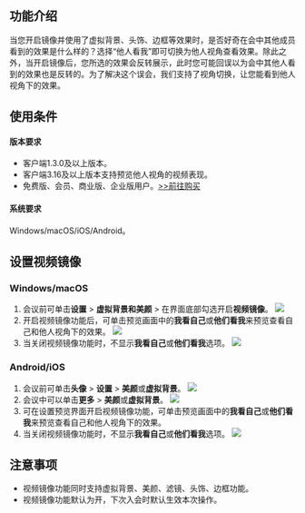 ## 功能介绍
当您开启镜像并使用了虚拟背景、头饰、边框等效果时，是否好奇在会中其他成员看到的效果是什么样的？选择“他人看我”即可切换为他人视角查看效果。除此之外，当开启镜像后，您所选的效果会反转展示，此时您可能回误以为会中其他人看到的效果也是反转的。为了解决这个误会，我们支持了视角切换，让您能看到他人视角下的效果。

## 使用条件
#### 版本要求
- 客户端1.3.0及以上版本。
- 客户端3.16及以上版本支持预览他人视角的视频表现。
- 免费版、会员、商业版、企业版用户。[>>前往购买](https://meeting.tencent.com/buy.html?mid=ts.p.help.wz)

#### 系统要求
Windows/macOS/iOS/Android。

## 设置视频镜像
### Windows/macOS
1. 会议前可单击**设置** > **虚拟背景和美颜** > 在界面底部勾选开启**视频镜像**。
![](https://qcloudimg.tencent-cloud.cn/raw/ac60c83316f95d9fbe157d1a0407958b.png)
2. 开启视频镜像功能后，可单击预览画面中的**我看自己**或**他们看我**来预览查看自己和他人视角下的效果。
![](https://qcloudimg.tencent-cloud.cn/raw/4d4764d223c767db2ea4139d8a21aeff.png)
3. 当关闭视频镜像功能时，不显示**我看自己**或**他们看我**选项。
![](https://qcloudimg.tencent-cloud.cn/raw/2a16d8cc484642731fe42cb8ab0280f9.png)

### Android/iOS
1. 会议前可单击**头像** > **设置** > **美颜**或**虚拟背景**。
![](https://qcloudimg.tencent-cloud.cn/raw/f78c464e2c3b7a53f5530c26b1c8a792.png)
2. 会议中可以单击**更多** > **美颜**或**虚拟背景**。
![](https://qcloudimg.tencent-cloud.cn/raw/6facce0a613b32e66f18fdb1c96ed0b4.png)
3. 可在设置预览界面开启视频镜像功能，可单击预览画面中的**我看自己**或**他们看我**来预览查看自己和他人视角下的效果。
4. 当关闭视频镜像功能时，不显示**我看自己**或**他们看我**选项。
![](https://qcloudimg.tencent-cloud.cn/raw/ecbdc1d82e0f9814bc9b24aa1a3d5d89.png)

## 注意事项
- 视频镜像功能同时支持虚拟背景、美颜、滤镜、头饰、边框功能。
- 视频镜像功能默认为开，下次入会时默认生效本次操作。


